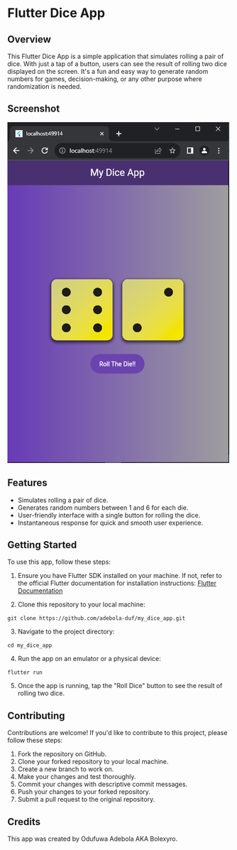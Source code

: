 # Flutter Dice App

## Overview
This Flutter Dice App is a simple application that simulates rolling a pair of dice. With just a tap of a button, users can see the result of rolling two dice displayed on the screen. It's a fun and easy way to generate random numbers for games, decision-making, or any other purpose where randomization is needed.

## Screenshot
![Dice App Screenshot](assets/images/app_pic.png)

## Features
- Simulates rolling a pair of dice.
- Generates random numbers between 1 and 6 for each die.
- User-friendly interface with a single button for rolling the dice.
- Instantaneous response for quick and smooth user experience.


## Getting Started
To use this app, follow these steps:

1. Ensure you have Flutter SDK installed on your machine. If not, refer to the official Flutter documentation for installation instructions: [Flutter Documentation](https://flutter.dev/docs/get-started/install)

2. Clone this repository to your local machine:
```
git clone https://github.com/adebola-duf/my_dice_app.git
```

3. Navigate to the project directory:
```
cd my_dice_app
```

4. Run the app on an emulator or a physical device:
```
flutter run
```

5. Once the app is running, tap the "Roll Dice" button to see the result of rolling two dice.

## Contributing
Contributions are welcome! If you'd like to contribute to this project, please follow these steps:

1. Fork the repository on GitHub.
2. Clone your forked repository to your local machine.
3. Create a new branch to work on.
4. Make your changes and test thoroughly.
5. Commit your changes with descriptive commit messages.
6. Push your changes to your forked repository.
7. Submit a pull request to the original repository.

## Credits
This app was created by Odufuwa Adebola AKA Bolexyro.
